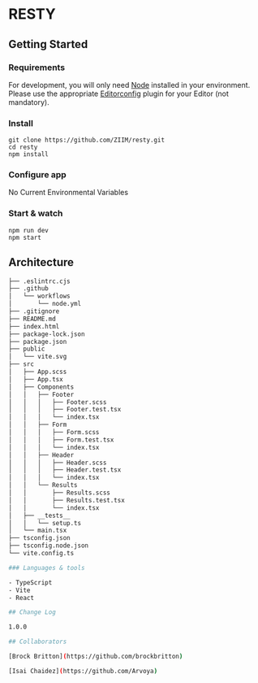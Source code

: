 # RESTY

## Getting Started

### Requirements

For development, you will only need [Node](http://nodejs.org/) installed in your
environment.
Please use the appropriate [Editorconfig](http://editorconfig.org/) plugin for your
Editor (not mandatory).

### Install

    git clone https://github.com/ZIIM/resty.git
    cd resty
    npm install

### Configure app

No Current Environmental Variables

### Start & watch

    npm run dev
    npm start

## Architecture

```bash
├── .eslintrc.cjs
├── .github
│   └── workflows
│       └── node.yml
├── .gitignore
├── README.md
├── index.html
├── package-lock.json
├── package.json
├── public
│   └── vite.svg
├── src
│   ├── App.scss
│   ├── App.tsx
│   ├── Components
│   │   ├── Footer
│   │   │   ├── Footer.scss
│   │   │   ├── Footer.test.tsx
│   │   │   └── index.tsx
│   │   ├── Form
│   │   │   ├── Form.scss
│   │   │   ├── Form.test.tsx
│   │   │   └── index.tsx
│   │   ├── Header
│   │   │   ├── Header.scss
│   │   │   ├── Header.test.tsx
│   │   │   └── index.tsx
│   │   └── Results
│   │       ├── Results.scss
│   │       ├── Results.test.tsx
│   │       └── index.tsx
│   ├── __tests__
│   │   └── setup.ts
│   └── main.tsx
├── tsconfig.json
├── tsconfig.node.json
└── vite.config.ts

### Languages & tools

- TypeScript
- Vite
- React

## Change Log

1.0.0

## Collaborators

[Brock Britton](https://github.com/brockbritton)

[Isai Chaidez](https://github.com/Arvoya)
